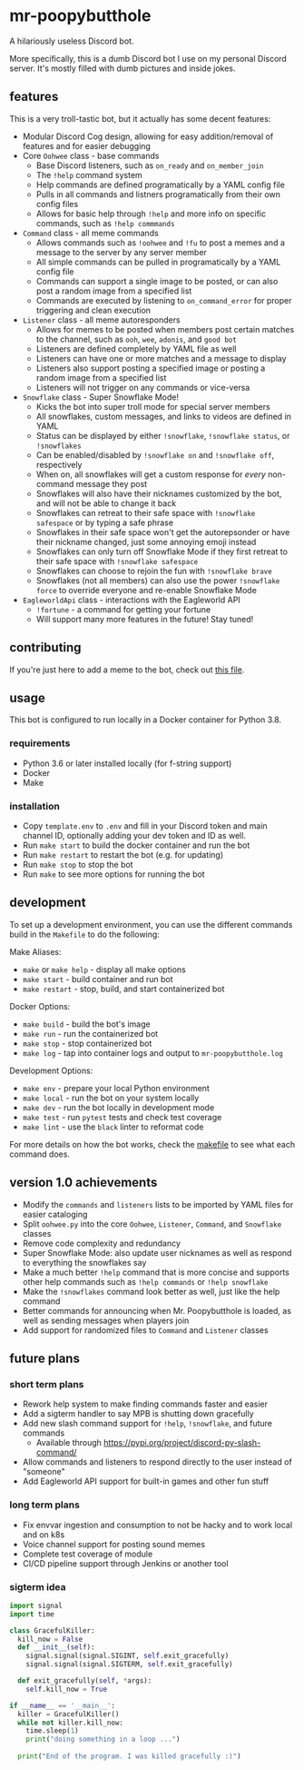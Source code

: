 # mr-poopybutthole

A hilariously useless Discord bot.

More specifically, this is a dumb Discord bot I use on my personal Discord server. It's mostly filled with dumb pictures and inside jokes.

## features

This is a very troll-tastic bot, but it actually has some decent features:

- Modular Discord Cog design, allowing for easy addition/removal of features and for easier debugging
- Core `Oohwee` class - base commands
  - Base Discord listeners, such as `on_ready` and `on_member_join`
  - The `!help` command system
  - Help commands are defined programatically by a YAML config file
  - Pulls in all commands and listners programatically from their own config files
  - Allows for basic help through `!help` and more info on specific commands, such as `!help commmands`
- `Command` class - all meme commands
  - Allows commands such as `!oohwee` and `!fu` to post a memes and a message to the server by any server member
  - All simple commands can be pulled in programatically by a YAML config file
  - Commands can support a single image to be posted, or can also post a random image from a specified list
  - Commands are executed by listening to `on_command_error` for proper triggering and clean execution
- `Listener` class - all meme autoresponders
  - Allows for memes to be posted when members post certain matches to the channel, such as `ooh`, `wee`, `adonis`, and `good bot`
  - Listeners are defined completely by YAML file as well
  - Listeners can have one or more matches and a message to display
  - Listeners also support posting a specified image or posting a random image from a specified list
  - Listeners will not trigger on any commands or vice-versa
- `Snowflake` class - Super Snowflake Mode!
  - Kicks the bot into super troll mode for special server members
  - All snowflakes, custom messages, and links to videos are defined in YAML
  - Status can be displayed by either `!snowflake`, `!snowflake status`, or `!snowflakes`
  - Can be enabled/disabled by `!snowflake on` and `!snowflake off`, respectively
  - When on, all snowflakes will get a custom response for _every_ non-command message they post
  - Snowflakes will also have their nicknames customized by the bot, and will not be able to change it back
  - Snowflakes can retreat to their safe space with `!snowflake safespace` or by typing a safe phrase
  - Snowflakes in their safe space won't get the autorepsonder or have their nickname changed, just some annoying emoji instead
  - Snowflakes can only turn off Snowflake Mode if they first retreat to their safe space with `!snowflake safespace`
  - Snowflakes can choose to rejoin the fun with `!snowflake brave`
  - Snowflakes (not all members) can also use the power `!snowflake force` to override everyone and re-enable Snowflake Mode
- `EagleworldApi` class - interactions with the Eagleworld API
  - `!fortune` - a command for getting your fortune
  - Will support many more features in the future! Stay tuned!

## contributing

If you're just here to add a meme to the bot, check out [this file](CONTRIBUTING.md).

## usage

This bot is configured to run locally in a Docker container for Python 3.8.

### requirements

- Python 3.6 or later installed locally (for f-string support)
- Docker
- Make

### installation

- Copy `template.env` to `.env` and fill in your Discord token and main channel ID, optionally adding your dev token and ID as well.
- Run `make start` to build the docker container and run the bot
- Run `make restart` to restart the bot (e.g. for updating)
- Run `make stop` to stop the bot
- Run `make` to see more options for running the bot

## development

To set up a development environment, you can use the different commands build in the `Makefile` to do the following:

Make Aliases:

- `make` or `make help` - display all make options
- `make start` - build container and run bot
- `make restart` - stop, build, and start containerized bot

Docker Options:

- `make build` - build the bot's image
- `make run` - run the containerized bot
- `make stop` - stop containerized bot
- `make log` - tap into container logs and output to `mr-poopybutthole.log`

Development Options:

- `make env` - prepare your local Python environment
- `make local` - run the bot on your system locally
- `make dev` - run the bot locally in development mode
- `make test` - run `pytest` tests and check test coverage
- `make lint` - use the `black` linter to reformat code

For more details on how the bot works, check the [makefile](Makefile) to see what each command does.

## version 1.0 achievements

- Modify the `commands` and `listeners` lists to be imported by YAML files for easier cataloging
- Split `oohwee.py` into the core `Oohwee`, `Listener`, `Command`, and `Snowflake` classes
- Remove code complexity and redundancy
- Super Snowflake Mode: also update user nicknames as well as respond to everything the snowflakes say
- Make a much better `!help` command that is more concise and supports other help commands such as `!help commands` or `!help snowflake`
- Make the `!snowflakes` command look better as well, just like the help command
- Better commands for announcing when Mr. Poopybutthole is loaded, as well as sending messages when players join
- Add support for randomized files to `Command` and `Listener` classes

## future plans

### short term plans

- Rework help system to make finding commands faster and easier
- Add a sigterm handler to say MPB is shutting down gracefully
- Add new slash command support for `!help`, `!snowflake`, and future commands
  - Available through <https://pypi.org/project/discord-py-slash-command/>
- Allow commands and listeners to respond directly to the user instead of "someone"
- Add Eagleworld API support for built-in games and other fun stuff

### long term plans

- Fix envvar ingestion and consumption to not be hacky and to work local and on k8s
- Voice channel support for posting sound memes
- Complete test coverage of module
- CI/CD pipeline support through Jenkins or another tool

### sigterm idea

```python
import signal
import time

class GracefulKiller:
  kill_now = False
  def __init__(self):
    signal.signal(signal.SIGINT, self.exit_gracefully)
    signal.signal(signal.SIGTERM, self.exit_gracefully)

  def exit_gracefully(self, *args):
    self.kill_now = True

if __name__ == '__main__':
  killer = GracefulKiller()
  while not killer.kill_now:
    time.sleep(1)
    print("doing something in a loop ...")
   
  print("End of the program. I was killed gracefully :)")
```
